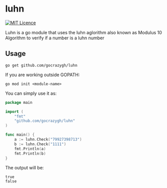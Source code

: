 # luhn
[![MIT Licence](https://badges.frapsoft.com/os/mit/mit.png?v=103)](https://opensource.org/licenses/mit-license.php)

Luhn is a go module that uses the luhn aglorithm also known as Modulus 10 Algorithm to verify if a number is a luhn number

## Usage

```
go get github.com/gocrazygh/luhn
```

If you are working outside GOPATH:
```
go mod init <module-name>
```

You can simply use it as:
```go
package main

import (
	"fmt"
	"github.com/gocrazygh/luhn"
)

func main() {
	a := luhn.Check("79927398713")
	b := luhn.Check("1111")
	fmt.Println(a)
	fmt.Println(b)
}
```

The output will be:
```
true
false
```
